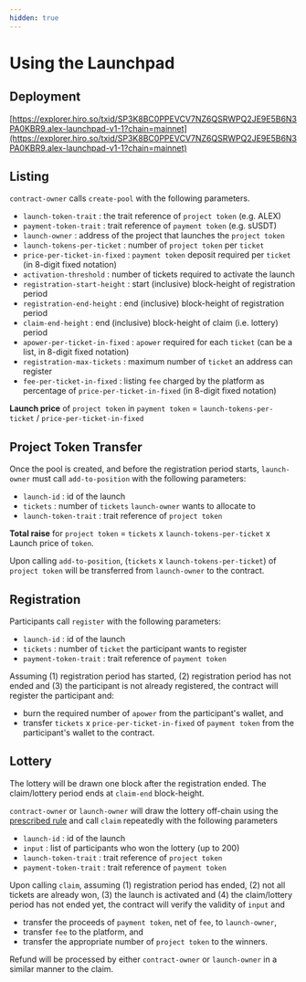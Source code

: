 ```yaml
---
hidden: true
---
```


# Using the Launchpad

## Deployment

[https://explorer.hiro.so/txid/SP3K8BC0PPEVCV7NZ6QSRWPQ2JE9E5B6N3PA0KBR9.alex-launchpad-v1-1?chain=mainnet](https://explorer.hiro.so/txid/SP3K8BC0PPEVCV7NZ6QSRWPQ2JE9E5B6N3PA0KBR9.alex-launchpad-v1-1?chain=mainnet)

## Listing

`contract-owner` calls `create-pool` with the following parameters.

* `launch-token-trait` : the trait reference of `project token` (e.g. ALEX)
* `payment-token-trait` : trait reference of `payment token` (e.g. sUSDT)
* `launch-owner` : address of the project that launches the `project token`
* `launch-tokens-per-ticket` : number of `project token` per `ticket`
* `price-per-ticket-in-fixed` : `payment token` deposit required per `ticket` (in 8-digit fixed notation)
* `activation-threshold` : number of tickets required to activate the launch
* `registration-start-height` : start (inclusive) block-height of registration period
* `registration-end-height` : end (inclusive) block-height of registration period
* `claim-end-height` : end (inclusive) block-height of claim (i.e. lottery) period
* `apower-per-ticket-in-fixed` : `apower` required for each `ticket` (can be a list, in 8-digit fixed notation)
* `registration-max-tickets` : maximum number of `ticket` an address can register
* `fee-per-ticket-in-fixed` : listing `fee` charged by the platform as percentage of `price-per-ticket-in-fixed` (in 8-digit fixed notation)

**Launch price** of `project token` in `payment token` = `launch-tokens-per-ticket` / `price-per-ticket-in-fixed`

## Project Token Transfer

Once the pool is created, and before the registration period starts, `launch-owner` must call `add-to-position` with the following parameters:

* `launch-id` : id of the launch
* `tickets` : number of `tickets` `launch-owner` wants to allocate to
* `launch-token-trait` : trait reference of `project token`

**Total raise** for `project token` = `tickets` x `launch-tokens-per-ticket` x Launch price of `token`.

Upon calling `add-to-position`, (`tickets` x `launch-tokens-per-ticket`) of `project token` will be transferred from `launch-owner` to the contract.

## Registration

Participants call `register` with the following parameters:

* `launch-id` : id of the launch
* `tickets` : number of `ticket` the participant wants to register
* `payment-token-trait` : trait reference of `payment token`

Assuming (1) registration period has started, (2) registration period has not ended and (3) the participant is not already registered, the contract will register the participant and:

* burn the required number of `apower` from the participant's wallet, and
* transfer `tickets` x `price-per-ticket-in-fixed` of `payment token` from the participant's wallet to the contract.

## Lottery

The lottery will be drawn one block after the registration ended. The claim/lottery period ends at `claim-end` block-height.

`contract-owner` or `launch-owner` will draw the lottery off-chain using the [prescribed rule](what-is-the-launchpad.md#e255) and call `claim` repeatedly with the following parameters

* `launch-id` : id of the launch
* `input` : list of participants who won the lottery (up to 200)
* `launch-token-trait` : trait reference of `project token`
* `payment-token-trait` : trait reference of `payment token`

Upon calling `claim`, assuming (1) registration period has ended, (2) not all tickets are already won, (3) the launch is activated and (4) the claim/lottery period has not ended yet, the contract will verify the validity of `input` and

* transfer the proceeds of `payment token`, net of `fee`, to `launch-owner`,
* transfer `fee` to the platform, and
* transfer the appropriate number of `project token` to the winners.

Refund will be processed by either `contract-owner` or `launch-owner` in a similar manner to the claim.
